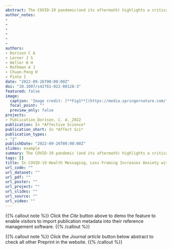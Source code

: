```yaml
---
abstract: The COVID-19 pandemic(and its aftermath) highlights a critical need to communicate health information effectively to the global public.Given that subtle differences in information framing can have meaningful effects on behavior,behavioral science research highlights a pressing question:Is it more effective to frame COVID-19 health messages in terms of potential losses (e.g.,“If you do not practice these steps, you can endanger yourself and others”)or potential gains (e.g.,“If you practice these steps, you can protect yourself and others”)? Collecting data in 48 languages from 15,929 participants in 84 countries, we experimentally tested the effects of message framing on COVID-19-related judgments, intentions, and feelings.Loss-(vs. gain-) framed messages increased self-reported anxiety among participants cross-nationally with little-to-no impact on policy attitudes, behavioral intentions, or information seeking relevant to pandemic risks.These results were consistent across 84 countries, three variations of the message framing wording, and 560 data processing and analytic choices.Thus, results provide an empirical answer to a global communication question and highlight the emotional toll of loss-framed messages.Critically, this work demonstrates the importance of considering unintended affective consequences when evaluating nudge-style interventions.
author_notes:
- 
- 
- 
- 
- 
- 
authors:
- Dorison C A
- Lerner J S
- Heller B H
- Rothman A J
- Chuan-Peng H
- Pinto I
date: "2022-09-26T00:00:00Z"
doi: "10.1007/s42761-022-00128-3"
featured: false
image:
  caption: 'Image credit: [**Fig1**](https://media.springernature.com/full/springer-static/image/art%3A10.1007%2Fs42761-022-00128-3/MediaObjects/42761_2022_128_Fig1_HTML.png?as=webp)'
  focal_point: ""
  preview_only: false
projects:
- Publication_Dorison, C. A._2022
publication: In *Affective Science*
publication_short: In *Affect Sci*
publication_types: 
- "2"
publishDate: "2022-09-26T00:00:00Z"
slides: example
summary: The COVID-19 pandemic (and its aftermath) highlights a critical need to communicate health information effectively to the global public. 
tags: []
title: In COVID-19 Health Messaging, Loss Framing Increases Anxiety with Little-to-No Concomitant Benefits:Experimental Evidence from 84 Countries
url_code: ""
url_dataset: ""
url_pdf: ""
url_poster: ""
url_project: ""
url_slides: ""
url_source: ""
url_video: ""
---
```


{{% callout note %}}
Click the _Cite_ button above to demo the feature to enable visitors to import publication metadata into their reference management software.
{{% /callout %}}

{{% callout note %}}
Click the _Journal article_ button below abstract to check all other Preprint in the website.
{{% /callout %}}
